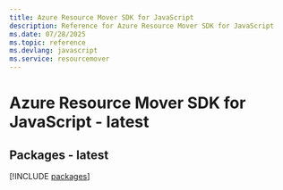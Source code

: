 ```yaml
---
title: Azure Resource Mover SDK for JavaScript
description: Reference for Azure Resource Mover SDK for JavaScript
ms.date: 07/28/2025
ms.topic: reference
ms.devlang: javascript
ms.service: resourcemover
---
```

# Azure Resource Mover SDK for JavaScript - latest
## Packages - latest
[!INCLUDE [packages](resource-mover-index.md)]